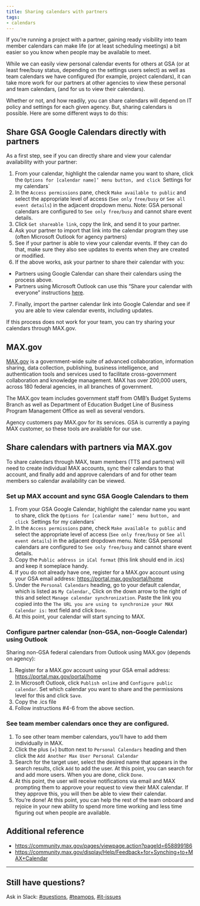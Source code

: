 ```yaml
---
title: Sharing calendars with partners
tags:
- calendars
---
```

If you’re running a project with a partner, gaining ready visibility into team member calendars can make life (or at least scheduling meetings) a bit easier so you know when people may be available to meet.

While we can easily view personal calendar events for others at GSA (or at least free/busy status, depending on the settings users select) as well as team calendars we have configured (for example, project calendars), it can take more work for our partners at other agencies to view these personal and team calendars,  (and for us to view their calendars).

Whether or not, and how readily, you can share calendars will depend on IT policy and settings for each given agency. But, sharing calendars is possible. Here are some different ways to do this:

## Share GSA Google Calendars directly with partners

As a first step, see if you can directly share and view your calendar availability with your partner:

1. From your calendar, highlight the calendar name you want to share, click the `Options for [calendar name]’ menu button, and click `Settings for my calendars`
2. In the `Access permissions` pane, check `Make available to public` and select the appropriate level of access (`See only free/busy` or `See all event details`) in the adjacent dropdown menu. Note: GSA personal calendars are configured to `See only free/busy` and cannot share event details.
3. Click `Get shareable link`, copy the link, and send it to your partner.
4. Ask your partner to import that link into the calendar program they use (often Microsoft Outlook for agency partners)
5. See if your partner is able to view your calendar events. If they can do that, make sure they also see updates to events when they are created or modified.
6. If the above works, ask your partner to share their calendar with you:
 - Partners using Google Calendar can share their calendars using the process above.
 - Partners using Microsoft Outlook can use this “Share your calendar with everyone” instructions [here](https://www.bettercloud.com/monitor/the-academy/3-ways-to-share-your-outlook-calendar-with-others/).
7. Finally, import the partner calendar link into Google Calendar and see if you are able to view calendar events, including updates.

If this process does not work for your team, you can try sharing your calendars through MAX.gov.

## MAX.gov

[MAX.gov](https://portal.max.gov/portal/home) is a government-wide suite of advanced collaboration, information sharing, data collection, publishing, business intelligence, and authentication tools and services used to facilitate cross-government collaboration and knowledge management. MAX has over 200,000 users, across 180 federal agencies, in all branches of government.

The MAX.gov team includes government staff from OMB’s Budget Systems Branch as well as Department of Education Budget Line of Business Program Management Office as well as several vendors.

Agency customers pay MAX.gov for its services. GSA is currently a paying MAX customer, so these tools are available for our use.

## Share calendars with partners via MAX.gov

To share calendars through MAX, team members (TTS and partners) will need to create individual MAX accounts, sync their calendars to that account, and finally add and approve calendars of and for other team members so calendar availability can be viewed.

### Set up MAX account and sync GSA Google Calendars to them

1. From your GSA Google Calendar, highlight the calendar name you want to share, click the `Options for [calendar name]’ menu button, and click `Settings for my calendars`
2. In the `Access permissions` pane, check `Make available to public` and select the appropriate level of access (`See only free/busy` or `See all event details`) in the adjacent dropdown menu. Note: GSA personal calendars are configured to `See only free/busy` and cannot share event details.
3. Copy the `Public address in iCal format` (this link should end in .ics) and keep it someplace handy.
4. If you do not already have one, register for a MAX.gov account using your GSA email address: https://portal.max.gov/portal/home
5. Under the `Personal Calendars` heading, go to your default calendar, which is listed as `My Calendar`., Click on the down arrow to the right of this and select  `Manage calendar synchronization`. Paste the link you copied into the `The URL you are using to synchronize your MAX Calendar is:` text field and click `Done`.
6. At this point, your calendar will start syncing to MAX.

### Configure partner calendar (non-GSA, non-Google Calendar) using Outlook

Sharing non-GSA federal calendars from Outlook using MAX.gov (depends on agency):

1. Register for a MAX.gov account using your GSA email address: https://portal.max.gov/portal/home
2. In Microsoft Outlook, click `Publish online` and `Configure public calendar`. Set which calendar you want to share and the permissions level for this and click `Save`.
3. Copy the .ics file
4. Follow instructions #4-6 from the above section.

### See team member calendars once they are configured.

1. To see other team member calendars, you’ll have to add them individually in MAX.
2. Click the plus (+) button next to `Personal Calendars` heading and then click the `Add Another Max User Personal Calendar`
3. Search for the target user, select the desired name that appears in the search results, click `Add` to add the user. At this point, you can search for and add more users. When you are done, click `Done`.
4. At this point, the user will receive notifications via email and MAX prompting them to approve your request to view their MAX calendar. If they approve this, you will then be able to view their calendar.
5. You’re done! At this point, you can help the rest of the team onboard and rejoice in your new ability to spend more time working and less time figuring out when people are available.

## Additional reference

 - https://community.max.gov/pages/viewpage.action?pageId=658899186
 - https://community.max.gov/display/Help/Feedback+for+Synching+to+MAX+Calendar


---

## Still have questions?

Ask in Slack: [#questions](https://gsa-tts.slack.com/messages/questions), [#teamops](https://gsa-tts.slack.com/messages/teamops), [#it-issues](https://gsa-tts.slack.com/messages/it-issues)
